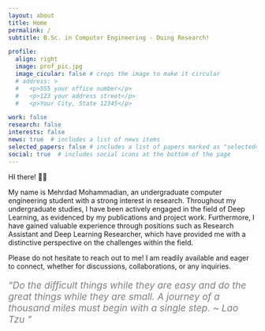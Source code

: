 ```yaml
---
layout: about
title: Home
permalink: /
subtitle: B.Sc. in Computer Engineering - Doing Research!

profile:
  align: right
  image: prof_pic.jpg
  image_cicular: false # crops the image to make it circular
  # address: >
  #   <p>555 your office number</p>
  #   <p>123 your address street</p>
  #   <p>Your City, State 12345</p>

work: false
research: false
interests: false
news: true  # includes a list of news items
selected_papers: false # includes a list of papers marked as "selected={true}"
social: true  # includes social icons at the bottom of the page
---
```



HI there! 🙋‍♂️

My name is Mehrdad Mohammadian, an undergraduate computer engineering student with a strong interest in research. Throughout my undergraduate studies, I have been actively engaged in the field of Deep Learning, as evidenced by my publications and project work. Furthermore, I have gained valuable experience through positions such as Research Assistant and Deep Learning Researcher, which have provided me with a distinctive perspective on the challenges within the field.





Please do not hesitate to reach out to me! I am readily available and eager to connect, whether for discussions, collaborations, or any inquiries.

<p style='margin-bottom: 5px; font-size: 19px; color: gray; font-style: italic;'>"Do the difficult things while they are easy and do the great things while they are small. A journey of a thousand miles must begin with a single step. ~ Lao Tzu "</p>



<!-- <p style='font-weight:bold; margin-bottom: 5px; font-size: 20px'> General Research Interests:</p>
I am enthusiastic to work on new areas and learn new skills. Here, you can find my general research interests:
- AI applications, Deep Learning, Machine Learning
- Natural Language Processing
- Computer Vision
- Data Science -->


<!-- <p style='margin-bottom: 5px; font-size: 20px'> Google Scholar Metrics:</p>
* Citations: 1
* h-index: 1 -->

<!-- Specific: Image Segmentation, Face anti-spoofing -->

